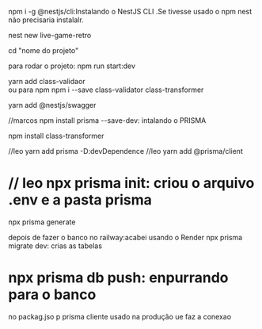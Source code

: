 npm i -g @nestjs/cli:Instalando o NestJS CLI
.Se tivesse usado o npm nest não precisaria instalalr.

nest new live-game-retro


cd "nome do projeto"


para rodar o projeto: npm run start:dev

yarn add class-validaor  
ou para npm
 npm i --save class-validator class-transformer

 yarn add @nestjs/swagger


//marcos
 npm install prisma --save-dev: intalando o PRISMA

 npm install class-transformer

//leo
yarn add prisma -D:devDependence
//leo
yarn add @prisma/client

// leo 
npx prisma init: criou o arquivo .env e a pasta prisma
=========
npx prisma generate

depois de fazer o banco no railway:acabei usando o Render
npx prisma migrate dev: crias as tabelas

npx prisma db push: enpurrando para o banco
=======
no packag.jso p prisma cliente usado na produção ue faz a conexao


